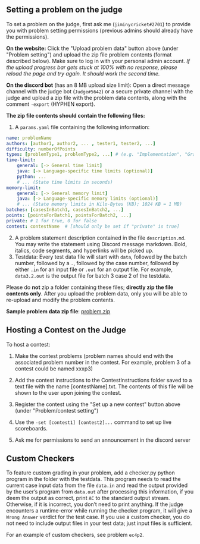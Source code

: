 ## Setting a problem on the judge

To set a problem on the judge, first ask me (`jiminycricket#2701`) to provide you with problem setting permissions (previous admins should already have the permissions). 

**On the website:** Click the "Upload problem data" button above (under "Problem setting") and upload the zip file problem contents (format described below). Make sure to log in with your personal admin account. *If the upload progress bar gets stuck at 100% with no response, please reload the page and try again. It should work the second time.*

**On the discord bot** (has an 8 MB upload size limit):
Open a direct message channel with the judge bot (`Judge#5642`) or a secure private channel with the judge and upload a zip file with the problem data contents, along with the comment `-export` (HYPHEN export).

**The zip file contents should contain the following files:**
1. A `params.yaml` file containing the following information:
```yaml
name: problemName
authors: [author1, author2, ... , tester1, tester2, ...]
difficulty: numberOfPoints
types: [problemType1, problemType2, ...] # (e.g. "Implementation", "Graph Theory")
time-limit:
	general: [-> General time limit]
	java: [-> Language-specific time limits (optional)]
	python: ... 
	# ... (State time limits in seconds)
memory-limit:
	general: [-> General memory limit]
	java: [-> Language-specific memory limits (optional)]
	# ... (State memory limits in Kilo-Bytes (KB); 1024 KB = 1 MB)
batches: [casesInBatch1, casesInBatch2, ...]
points: [pointsForBatch1, pointsForBatch2, ...]
private: # 1 for true, 0 for false
contest: contestName  # [should only be set if "private" is true]
```

2. A problem statement description contained in the file `description.md`. You may write the statement using Discord message markdown. Bold, italics, code segments, and hyperlinks will be picked up.
3. Testdata: Every test data file will start with `data`, followed by the batch number, followed by a `.`, followed by the case number, followed by either `.in` for an input file or `.out` for an output file. For example, `data3.2.out` is the output file for batch 3 case 2 of the testdata.

Please do **not** zip a folder containing these files; **directly zip the file contents only**.
After you upload the problem data, only you will be able to re-upload and modify the problem contents.

**Sample problem data zip file**: [problem.zip](https://drive.google.com/uc?export=download&id=1HjHx6Z7TUCvAQ6ymqF6n-_3TYIgAgngp)

## Hosting a Contest on the Judge
To host a contest:
1. Make the contest problems (problem names should end with the associated problem number in the contest. For example, problem 3 of a contest could be named xxxp3)

2. Add the contest instructions to the ContestInstructions folder saved to a text file with the name [contestName].txt. The contents of this file will be shown to the user upon joining the contest.

3. Register the contest using the "Set up a new contest" button above (under "Problem/contest setting")

4. Use the `-set [contest1] [contest2]...` command to set up live scoreboards.

5. Ask me for permissions to send an announcement in the discord server

## Custom Checkers
To feature custom grading in your problem, add a checker.py python program in the folder with the testdata. This program needs to read the current case input data from the file `data.in` and read the output provided by the user’s program from `data.out` after processing this information, if you deem the output as correct, print `AC` to the standard output stream. Otherwise, if it is incorrect, you don’t need to print anything. If the judge encounters a runtime-error while running the checker program, it will give a `Wrong Answer` verdict for the test case. If you use a custom checker, you do not need to include output files in your test data; just input files is sufficient.

For an example of custom checkers, see problem `ec4p2`.
